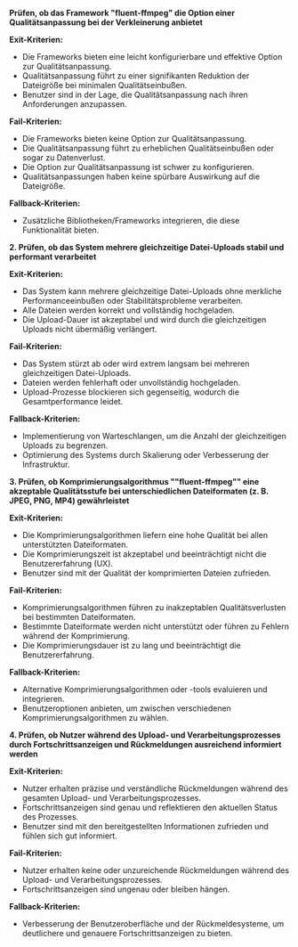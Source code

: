 **Prüfen, ob das Framework "fluent-ffmpeg" die Option einer Qualitätsanpassung bei der Verkleinerung anbietet**

**Exit-Kriterien:**

- Die Frameworks bieten eine leicht konfigurierbare und effektive Option zur Qualitätsanpassung.
- Qualitätsanpassung führt zu einer signifikanten Reduktion der Dateigröße bei minimalen Qualitätseinbußen.
- Benutzer sind in der Lage, die Qualitätsanpassung nach ihren Anforderungen anzupassen.

**Fail-Kriterien:**

- Die Frameworks bieten keine Option zur Qualitätsanpassung.
- Die Qualitätsanpassung führt zu erheblichen Qualitätseinbußen oder sogar zu Datenverlust.
- Die Option zur Qualitätsanpassung ist schwer zu konfigurieren.
- Qualitätsanpassungen haben keine spürbare Auswirkung auf die Dateigröße.

**Fallback-Kriterien:**

- Zusätzliche Bibliotheken/Frameworks integrieren, die diese Funktionalität bieten.

**2. Prüfen, ob das System mehrere gleichzeitige Datei-Uploads stabil und performant verarbeitet**

**Exit-Kriterien:**

- Das System kann mehrere gleichzeitige Datei-Uploads ohne merkliche Performanceeinbußen oder Stabilitätsprobleme verarbeiten.
- Alle Dateien werden korrekt und vollständig hochgeladen.
- Die Upload-Dauer ist akzeptabel und wird durch die gleichzeitigen Uploads nicht übermäßig verlängert.

**Fail-Kriterien:**

- Das System stürzt ab oder wird extrem langsam bei mehreren gleichzeitigen Datei-Uploads.
- Dateien werden fehlerhaft oder unvollständig hochgeladen.
- Upload-Prozesse blockieren sich gegenseitig, wodurch die Gesamtperformance leidet.
  
**Fallback-Kriterien:**

- Implementierung von Warteschlangen, um die Anzahl der gleichzeitigen Uploads zu begrenzen.
- Optimierung des Systems durch Skalierung oder Verbesserung der Infrastruktur.
  
**3. Prüfen, ob Komprimierungsalgorithmus ""fluent-ffmpeg"" eine akzeptable Qualitätsstufe bei unterschiedlichen Dateiformaten (z. B. JPEG, PNG, MP4) gewährleistet**

**Exit-Kriterien:**

- Die Komprimierungsalgorithmen liefern eine hohe Qualität bei allen unterstützten Dateiformaten.
- Die Komprimierungszeit ist akzeptabel und beeinträchtigt nicht die Benutzererfahrung (UX).
- Benutzer sind mit der Qualität der komprimierten Dateien zufrieden.
  
**Fail-Kriterien:**

- Komprimierungsalgorithmen führen zu inakzeptablen Qualitätsverlusten bei bestimmten Dateiformaten.
- Bestimmte Dateiformate werden nicht unterstützt oder führen zu Fehlern während der Komprimierung.
- Die Komprimierungsdauer ist zu lang und beeinträchtigt die Benutzererfahrung.
  
**Fallback-Kriterien:**

- Alternative Komprimierungsalgorithmen oder -tools evaluieren und integrieren.
- Benutzeroptionen anbieten, um zwischen verschiedenen Komprimierungsalgorithmen zu wählen.
  
**4. Prüfen, ob Nutzer während des Upload- und Verarbeitungsprozesses durch Fortschrittsanzeigen und Rückmeldungen ausreichend informiert werden**

**Exit-Kriterien:**

- Nutzer erhalten präzise und verständliche Rückmeldungen während des gesamten Upload- und Verarbeitungsprozesses.
- Fortschrittsanzeigen sind genau und reflektieren den aktuellen Status des Prozesses.
- Benutzer sind mit den bereitgestellten Informationen zufrieden und fühlen sich gut informiert.
  
**Fail-Kriterien:**

- Nutzer erhalten keine oder unzureichende Rückmeldungen während des Upload- und Verarbeitungsprozesses.
- Fortschrittsanzeigen sind ungenau oder bleiben hängen.

**Fallback-Kriterien:**

- Verbesserung der Benutzeroberfläche und der Rückmeldesysteme, um deutlichere und genauere Fortschrittsanzeigen zu bieten.
